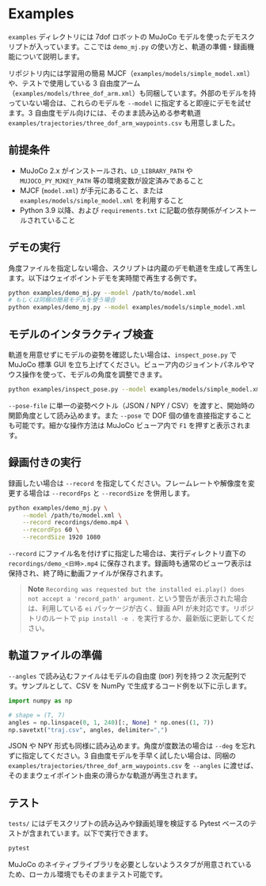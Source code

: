 # Examples

`examples` ディレクトリには 7dof ロボットの MuJoCo モデルを使ったデモスクリプトが入っています。ここでは `demo_mj.py` の使い方と、軌道の準備・録画機能について説明します。

リポジトリ内には学習用の簡易 MJCF（`examples/models/simple_model.xml`）や、テストで使用している 3 自由度アーム（`examples/models/three_dof_arm.xml`）も同梱しています。外部のモデルを持っていない場合は、これらのモデルを `--model` に指定すると即座にデモを試せます。3 自由度モデル向けには、そのまま読み込める参考軌道 `examples/trajectories/three_dof_arm_waypoints.csv` も用意しました。

## 前提条件

- MuJoCo 2.x がインストールされ、`LD_LIBRARY_PATH` や `MUJOCO_PY_MJKEY_PATH` 等の環境変数が設定済みであること
- MJCF (`model.xml`) が手元にあること、または `examples/models/simple_model.xml` を利用すること
- Python 3.9 以降、および `requirements.txt` に記載の依存関係がインストールされていること

## デモの実行

角度ファイルを指定しない場合、スクリプトは内蔵のデモ軌道を生成して再生します。以下はウェイポイントデモを実時間で再生する例です。

```bash
python examples/demo_mj.py --model /path/to/model.xml
# もしくは同梱の簡易モデルを使う場合
python examples/demo_mj.py --model examples/models/simple_model.xml
```

## モデルのインタラクティブ検査

軌道を用意せずにモデルの姿勢を確認したい場合は、`inspect_pose.py` で MuJoCo 標準 GUI を立ち上げてください。ビューア内のジョイントパネルやマウス操作を使って、モデルの角度を調整できます。

```bash
python examples/inspect_pose.py --model examples/models/simple_model.xml
```

`--pose-file` に単一の姿勢ベクトル（JSON / NPY / CSV）を渡すと、開始時の関節角度として読み込めます。また `--pose` で DOF 個の値を直接指定することも可能です。細かな操作方法は MuJoCo ビューア内で `F1` を押すと表示されます。

## 録画付きの実行

録画したい場合は `--record` を指定してください。フレームレートや解像度を変更する場合は `--recordFps` と `--recordSize` を併用します。

```bash
python examples/demo_mj.py \
    --model /path/to/model.xml \
    --record recordings/demo.mp4 \
    --recordFps 60 \
    --recordSize 1920 1080
```

`--record` にファイル名を付けずに指定した場合は、実行ディレクトリ直下の `recordings/demo_<日時>.mp4` に保存されます。録画時も通常のビューワ表示は保持され、終了時に動画ファイルが保存されます。

> **Note**
> `Recording was requested but the installed ei.play() does not accept a 'record_path' argument.` という警告が表示された場合は、利用している `ei` パッケージが古く、録画 API が未対応です。リポジトリのルートで `pip install -e .` を実行するか、最新版に更新してください。

## 軌道ファイルの準備

`--angles` で読み込むファイルはモデルの自由度 (`DOF`) 列を持つ 2 次元配列です。サンプルとして、CSV を NumPy で生成するコード例を以下に示します。

```python
import numpy as np

# shape = (T, 7)
angles = np.linspace(0, 1, 240)[:, None] * np.ones((1, 7))
np.savetxt("traj.csv", angles, delimiter=",")
```

JSON や NPY 形式も同様に読み込めます。角度が度数法の場合は `--deg` を忘れずに指定してください。3 自由度モデルを手早く試したい場合は、同梱の `examples/trajectories/three_dof_arm_waypoints.csv` を `--angles` に渡せば、そのままウェイポイント由来の滑らかな軌道が再生されます。

## テスト

`tests/` にはデモスクリプトの読み込みや録画処理を検証する Pytest ベースのテストが含まれています。以下で実行できます。

```bash
pytest
```

MuJoCo のネイティブライブラリを必要としないようスタブが用意されているため、ローカル環境でもそのままテスト可能です。
